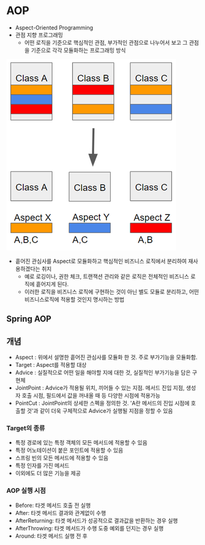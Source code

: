 # AOP

- Aspect-Oriented Programming
- 관점 지향 프로그래밍
    - 어떤 로직을 기준으로 핵심적인 관점, 부가적인 관점으로 나누어서 보고 그 관점을 기준으로 각각 모듈화하는 프로그래밍 방식

![aop](/static/TIL/programming/aop.png)

- 흩어진 관심사를 Aspect로 모듈화하고 핵심적인 비즈니스 로직에서 분리하여 재사용하겠다는 취지
    - 예로 로깅이나, 권한 체크, 트랜잭션 관리와 같은 로직은 전체적인 비즈니스 로직에 흩어지게 된다.
    - 이러한 로직을 비즈니스 로직에 구현하는 것이 아닌 별도 모듈로 분리하고, 어떤 비즈니스로직에 적용할 것인지 명시하는 방법

## Spring AOP

## 개념

- Aspect : 위에서 설명한 흩어진 관심사를 모듈화 한 것. 주로 부가기능을 모듈화함.
- Target : Aspect를 적용할 대상
- Advice : 실질적으로 어떤 일을 해야할 지에 대한 것, 실질적인 부가기능을 담은 구현체
- JointPoint : Advice가 적용될 위치, 끼어들 수 있는 지점. 메서드 진입 지점, 생성자 호출 시점, 필드에서 값을 꺼내올 때 등 다양한 시점에 적용가능
- PointCut : JointPoint의 상세한 스펙을 정의한 것. 'A란 메서드의 진입 시점에 호출할 것'과 같이 더욱 구체적으로 Advice가 실행될 지점을 정할 수 있음

### Target의 종류

- 특정 경로에 있는 특정 객체의 모든 메서드에 적용할 수 있음
- 특정 어노테이션이 붙은 포인트에 적용할 수 있음
- 스프링 빈의 모든 메서드에 적용할 수 있음
- 특정 인자를 가진 메서드
- 이외에도 더 많은 기능을 제공

### AOP 실행 시점

- Before: 타겟 메서드 호출 전 실행
- After: 타겟 메서드 결과와 관계없이 수행
- AfterReturning: 타겟 메서드가 성공적으로 결과값을 반환하는 경우 실행
- AfterThrowing: 타겟 메서드가 수행 도중 예외를 던지는 경우 실행
- Around: 타겟 메서드 실행 전 후